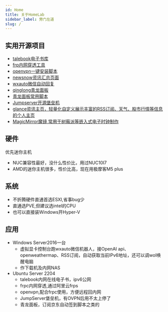 ```yaml
---
id: Home
title: 关于HomeLab
sidebar_label: 旁门左道
slug: /
---
```

## 实用开源项目

* [talebook电子书库](https://github.com/talebook/talebook)
* [frp内网穿透工具](https://github.com/fatedier/frp)
* [openvpn一键安装脚本](https://github.com/Nyr/openvpn-install)
* [newsnow资讯汇总页面](https://github.com/ourongxing/newsnow)
* [wxauto微信自动回复](https://github.com/cluic/wxauto)
* [qinglong青龙面板](https://github.com/whyour/qinglong)
* [青龙面板常用脚本](https://github.com/shufflewzc/faker4)
* [Jumpserver开源堡垒机](https://github.com/jumpserver/jumpserver)
* [glance资讯主页，轻量化自定义展示丰富的RSS订阅、天气、股市行情等信息的个人主页](https://github.com/glanceapp/glance)
* [MagicMirror魔镜,常用于树莓派等嵌入式电子时钟制作](https://github.com/MagicMirrorOrg/MagicMirror)

## 硬件
优先迷你主机
* NUC兼容性最好，没什么性价比，用过NUC10I7
* AMD的迷你主机很多，性价比高，现在用极摩客M5 plus
## 系统
* 不折腾硬件直通首选ESXI,省事bug少
* 直通选PVE,但建议选intel的CPU
* 也可以直接装Windows开Hyper-V
## 应用
* Windows Server2016一台
  * 虚拟显卡控制台跑wxauto微信机器人，接OpenAI api、openweathermap、RSS订阅，自动获取当前IPv6地址，还可以调wol唤醒电脑
  * 作下载机及内网NAS
* Ubuntu Server 2204
  * talebook内网在线电子书，ipv6公网
  * frpc内网穿透,通过阿里云frps
  * openvpn,配合frpc使用，方便远程回内网
  * JumpServer堡垒机，有OVPN后用不太上停了
  * 青龙面板，订阅京东自动签到脚本之类的








